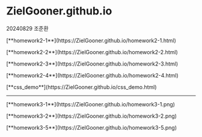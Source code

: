 # ZielGooner.github.io
<h>20240829 조준환</h>
<p></p>
[**homework2-1**](https://ZielGooner.github.io/homework2-1.html)
<p></p>
[**homework2-2**](https://ZielGooner.github.io/homework2-2.html)
<p></p>
[**homework2-3**](https://ZielGooner.github.io/homework2-3.html)
<p></p>
[**homework2-4**](https://ZielGooner.github.io/homework2-4.html)
<p></p>
[**css_demo**](https://ZielGooner.github.io/css_demo.html)
<hr>
<p></p>
[**homework3-1**](https://ZielGooner.github.io/homework3-1.png)
<p></p>
[**homework3-2**](https://ZielGooner.github.io/homework3-2.png)
<p></p>
[**homework3-5**](https://ZielGooner.github.io/homework3-5.png)

